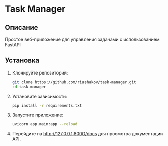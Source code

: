 # Task Manager

## Описание
Простое веб-приложение для управления задачами с использованием FastAPI

## Установка

1. Клонируйте репозиторий:
   ```sh
   git clone https://github.com/riushakov/task-manager.git
   cd task-manager

2. Установите зависимости:
    ```sh
    pip install -r requirements.txt

3. Запустите приложение:
    ```sh
    uvicorn app.main:app --reload

4. Перейдите на http://127.0.0.1:8000/docs для просмотра документации API.
